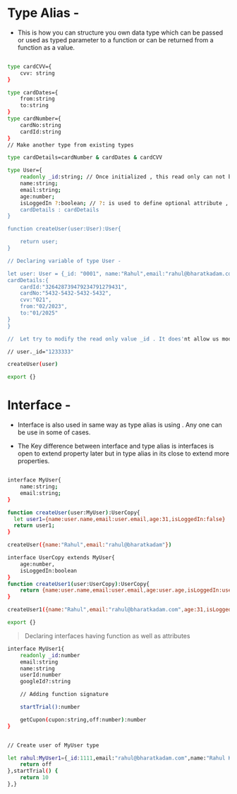 # Type Alias -

- This is how you can structure you own data type which can be passed or used as typed parameter to a function or can be returned from a function as a value.

```sh

type cardCVV={
    cvv: string
}

type cardDates={
    from:string
    to:string
}
type cardNumber={
    cardNo:string
    cardId:string
}
// Make another type from existing types

type cardDetails=cardNumber & cardDates & cardCVV

type User={
    readonly _id:string; // Once initialized , this read only can not be re-assigned and its for read only purposes
    name:string;
    email:string;
    age:number;
    isLoggedIn ?:boolean; // ?: is used to define optional attribute , if you provide then good or else if don't provide then also not any problem
    cardDetails : cardDetails 
}

function createUser(user:User):User{

    return user;
}

// Declaring variable of type User -

let user: User = {_id: "0001", name:"Rahul",email:"rahul@bharatkadam.com",age:31,
cardDetails:{
    cardId:"326428739479234791279431",
    cardNo:"5432-5432-5432-5432",
    cvv:"021",
    from:"02/2023",
    to:"01/2025"
}
}

//  Let try to modify the read only value _id . It does'nt allow us modify read only values

// user._id="1233333"

createUser(user)

export {}

```

# Interface -

- Interface is also used in same way as type alias is using . Any one can be use in some of cases.

- The Key difference between interface and type alias is interfaces is open to extend property later but in type alias in its close to extend more properties. 

```sh

interface MyUser{
    name:string;
    email:string;
}

function createUser(user:MyUser):UserCopy{
  let user1={name:user.name,email:user.email,age:31,isLoggedIn:false}
  return user1;
}

createUser({name:"Rahul",email:"rahul@bharatkadam"})

interface UserCopy extends MyUser{
    age:number,
    isLoggedIn:boolean
}
function createUser1(user:UserCopy):UserCopy{
    return {name:user.name,email:user.email,age:user.age,isLoggedIn:user.isLoggedIn}
}

createUser1({name:"Rahul",email:"rahul@bharatkadam.com",age:31,isLoggedIn:false})

export {}

```


> Declaring interfaces having function as well as attributes

```sh
interface MyUser1{
    readonly _id:number
    email:string
    name:string
    userId:number
    googleId?:string

    // Adding function signature 

    startTrial():number

    getCupon(cupon:string,off:number):number
}


// Create user of MyUser type

let rahul:MyUser1={_id:1111,email:"rahul@bharatkadam.com",name:"Rahul Kumar",userId:123123,getCupon(cupon:"DFDFD", off:20) {
    return off
},startTrial() {
    return 10
},}


```
